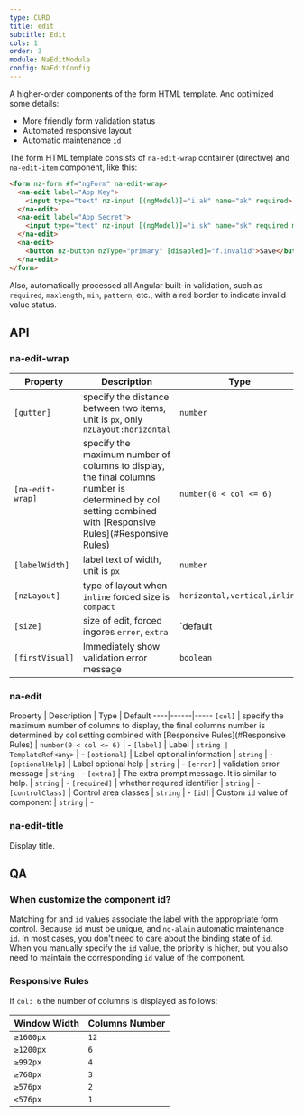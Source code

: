 ```yaml
---
type: CURD
title: edit
subtitle: Edit
cols: 1
order: 3
module: NaEditModule
config: NaEditConfig
---
```


A higher-order components of the form HTML template. And optimized some details:

- More friendly form validation status
- Automated responsive layout
- Automatic maintenance `id`

The form HTML template consists of `na-edit-wrap` container (directive) and `na-edit-item` component, like this:

```html
<form nz-form #f="ngForm" na-edit-wrap>
  <na-edit label="App Key">
    <input type="text" nz-input [(ngModel)]="i.ak" name="ak" required>
  </na-edit>
  <na-edit label="App Secret">
    <input type="text" nz-input [(ngModel)]="i.sk" name="sk" required maxlength="32">
  </na-edit>
  <na-edit>
    <button nz-button nzType="primary" [disabled]="f.invalid">Save</button>
  </na-edit>
</form>
```

Also, automatically processed all Angular built-in validation, such as `required`, `maxlength`, `min`, `pattern`, etc., with a red border to indicate invalid value status.

## API

### na-edit-wrap

Property | Description | Type | Default
----|------|-----|------
`[gutter]` | specify the distance between two items, unit is `px`, only `nzLayout:horizontal` | `number` | `32`
`[na-edit-wrap]` | specify the maximum number of columns to display, the final columns number is determined by col setting combined with [Responsive Rules](#Responsive Rules) | `number(0 < col <= 6)` | -
`[labelWidth]` | label text of width, unit is `px` | `number` | `150`
`[nzLayout]` | type of layout when `inline` forced size is `compact` | `horizontal,vertical,inline` | `horizontal`
`[size]` | size of edit, forced ingores `error`, `extra` | `default | compact` | `default`
`[firstVisual]` | Immediately show validation error message | `boolean` | `false`

### na-edit

Property | Description | Type | Default
----|------|-----
`[col]` | specify the maximum number of columns to display, the final columns number is determined by col setting combined with [Responsive Rules](#Responsive Rules) | `number(0 < col <= 6)` | -
`[label]` | Label | `string | TemplateRef<any>` | -
`[optional]` | Label optional information | `string` | -
`[optionalHelp]` | Label optional help | `string` | -
`[error]` | validation error message | `string` | -
`[extra]` | The extra prompt message. It is similar to help. | `string` | -
`[required]` | whether required identifier | `string` | -
`[controlClass]` | Control area classes | `string` | -
`[id]` | Custom `id` value of component | `string` | -

### na-edit-title

Display title.

## QA

### When customize the component id?

Matching for and `id` values associate the label with the appropriate form control. Because `id` must be unique, and `ng-alain` automatic maintenance `id`. In most cases, you don't need to care about the binding state of `id`. When you manually specify the `id` value, the priority is higher, but you also need to maintain the corresponding `id` value of the component.

### Responsive Rules

If `col: 6` the number of columns is displayed as follows:

| Window Width  | Columns Number |
| --------- | -------- |
| `≥1600px` | `12`     |
| `≥1200px` | `6`      |
| `≥992px`  | `4`      |
| `≥768px`  | `3`      |
| `≥576px`  | `2`      |
| `<576px`  | `1`      |
